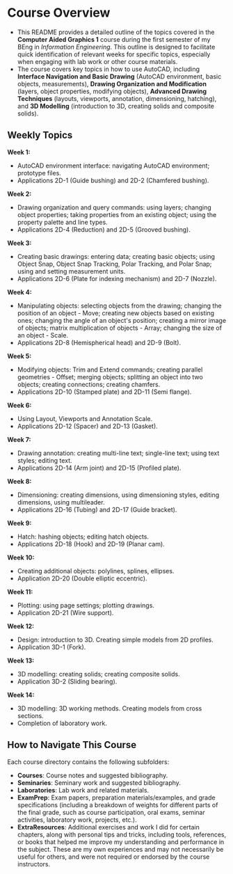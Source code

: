 # Course Overview

- This README provides a detailed outline of the topics covered in the **Computer Aided Graphics 1** course during the first semester of my BEng in _Information Engineering_. This outline is designed to facilitate quick identification of relevant weeks for specific topics, especially when engaging with lab work or other course materials.
- The course covers key topics in how to use AutoCAD, including **Interface Navigation and Basic Drawing** (AutoCAD environment, basic objects, measurements), **Drawing Organization and Modification** (layers, object properties, modifying objects), **Advanced Drawing Techniques** (layouts, viewports, annotation, dimensioning, hatching), and **3D Modelling** (introduction to 3D, creating solids and composite solids).

## Weekly Topics

**Week 1:** 
- AutoCAD environment interface: navigating AutoCAD environment; prototype files.
- Applications 2D-1 (Guide bushing) and 2D-2 (Chamfered bushing).

**Week 2:**
- Drawing organization and query commands: using layers; changing object properties; taking properties from an existing object; using the property palette and line types.
- Applications 2D-4 (Reduction) and 2D-5 (Grooved bushing).

**Week 3:**
- Creating basic drawings: entering data; creating basic objects; using Object Snap, Object Snap Tracking, Polar Tracking, and Polar Snap; using and setting measurement units.
- Applications 2D-6 (Plate for indexing mechanism) and 2D-7 (Nozzle).

**Week 4:**
- Manipulating objects: selecting objects from the drawing; changing the position of an object - Move; creating new objects based on existing ones; changing the angle of an object's position; creating a mirror image of objects; matrix multiplication of objects - Array; changing the size of an object - Scale.
- Applications 2D-8 (Hemispherical head) and 2D-9 (Bolt).

**Week 5:**
- Modifying objects: Trim and Extend commands; creating parallel geometries - Offset; merging objects; splitting an object into two objects; creating connections; creating chamfers.
- Applications 2D-10 (Stamped plate) and 2D-11 (Semi flange).

**Week 6:**
- Using Layout, Viewports and Annotation Scale.
- Applications 2D-12 (Spacer) and 2D-13 (Gasket).

**Week 7:**
- Drawing annotation: creating multi-line text; single-line text; using text styles; editing text.
- Applications 2D-14 (Arm joint) and 2D-15 (Profiled plate).

**Week 8:**
- Dimensioning: creating dimensions, using dimensioning styles, editing dimensions, using multileader.
- Applications 2D-16 (Tubing) and 2D-17 (Guide bracket).

**Week 9:**
- Hatch: hashing objects; editing hatch objects.
- Applications 2D-18 (Hook) and 2D-19 (Planar cam).

**Week 10:**
- Creating additional objects: polylines, splines, ellipses.
- Application 2D-20 (Double elliptic eccentric).

**Week 11:**
- Plotting: using page settings; plotting drawings.
- Application 2D-21 (Wire support).

**Week 12:**
- Design: introduction to 3D. Creating simple models from 2D profiles. 
- Application 3D-1 (Fork).

**Week 13:**
- 3D modelling: creating solids; creating composite solids.
- Application 3D-2 (Sliding bearing).

**Week 14:**
- 3D modelling: 3D working methods. Creating models from cross sections.
- Completion of laboratory work.

## How to Navigate This Course

Each course directory contains the following subfolders:

- **Courses**: Course notes and suggested bibliography.
- **Seminaries**: Seminary work and suggested bibliography.
- **Laboratories**: Lab work and related materials.
- **ExamPrep**: Exam papers, preparation materials/examples, and grade specifications (including a breakdown of weights for different parts of the final grade, such as course participation, oral exams, seminar activities, laboratory work, projects, etc.).
- **ExtraResources**: Additional exercises and work I did for certain chapters, along with personal tips and tricks, including tools, references, or books that helped me improve my understanding and performance in the subject. These are my own experiences and may not necessarily be useful for others, and were not required or endorsed by the course instructors.


